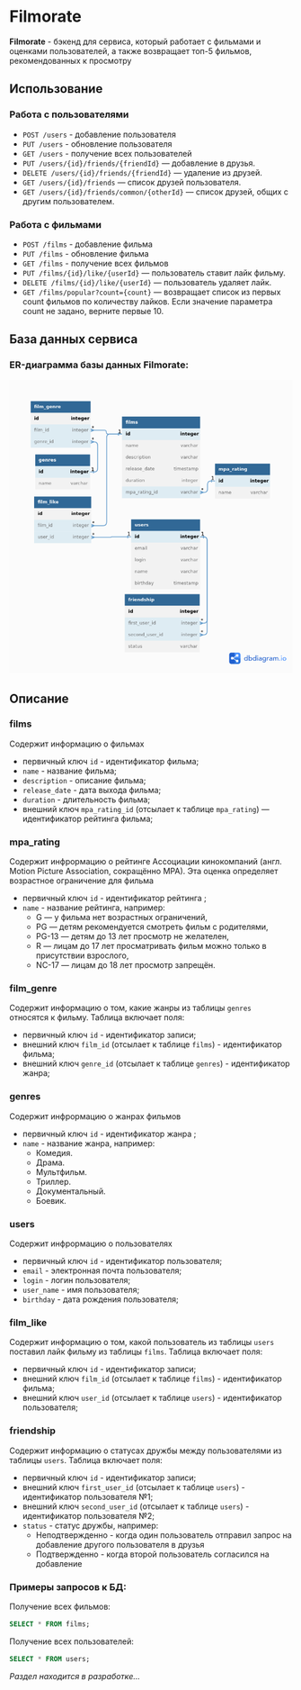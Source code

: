 # Filmorate
**Filmorate** - бэкенд для сервиса, который работает с фильмами и оценками пользователей,
а также возвращает топ-5 фильмов, рекомендованных к просмотру

## Использование
### Работа с пользователями
- ```POST /users``` - добавление пользователя
- ```PUT /users``` - обновление пользователя
- ```GET /users``` - получение всех пользователей
- ```PUT /users/{id}/friends/{friendId}```  — добавление в друзья.
- ```DELETE /users/{id}/friends/{friendId}``` — удаление из друзей.
- ```GET /users/{id}/friends``` —  список друзей пользователя.
- ```GET /users/{id}/friends/common/{otherId}``` — список друзей, общих с другим пользователем.
### Работа с фильмами
- ```POST /films``` - добавление фильма
- ```PUT /films``` - обновление фильма
- ```GET /films``` - получение всех фильмов
- ```PUT /films/{id}/like/{userId}```  — пользователь ставит лайк фильму.
- ```DELETE /films/{id}/like/{userId}```  — пользователь удаляет лайк.
- ```GET /films/popular?count={count}``` — возвращает список из первых count фильмов по количеству лайков. Если значение параметра count не задано, верните первые 10.
## База данных сервиса
### ER-диаграмма базы данных Filmorate:
![ERD](src/main/resources/ERD_Filmorate.png)
## Описание
### films
Содержит информацию о фильмах
- первичный ключ `id` - идентификатор фильма;
- `name` - название фильма;
- `description` - описание фильма;
- `release_date` - дата выхода фильма;
- `duration` - длительность фильма;
-  внешний ключ `mpa_rating_id` (отсылает к таблице `mpa_rating`) — идентификатор рейтинга фильма;
### mpa_rating
Содержит инфрормацию о рейтинге Ассоциации кинокомпаний (англ. Motion Picture Association,
сокращённо МРА). Эта оценка определяет возрастное ограничение для фильма
- первичный ключ `id` - идентификатор рейтинга ;
- `name` - название рейтинга, например:
  - G — у фильма нет возрастных ограничений,
  - PG — детям рекомендуется смотреть фильм с родителями,
  - PG-13 — детям до 13 лет просмотр не желателен,
  - R — лицам до 17 лет просматривать фильм можно только в присутствии взрослого,
  - NC-17 — лицам до 18 лет просмотр запрещён.
### film_genre
Содержит информацию о том, какие жанры из таблицы `genres` относятся к фильму.
Таблица включает поля:
- первичный ключ `id` - идентификатор записи;
- внешний ключ `film_id` (отсылает к таблице `films`) - идентификатор фильма;
- внешний ключ `genre_id` (отсылает к таблице `genres`) - идентификатор жанра;
### genres
Содержит инфрормацию о жанрах фильмов
- первичный ключ `id` - идентификатор жанра ;
- `name` - название жанра, например:
  - Комедия.
  - Драма.
  - Мультфильм.
  - Триллер.
  - Документальный.
  - Боевик.
### users
  Содержит инфрормацию о пользователях
- первичный ключ `id` - идентификатор пользователя;
- `email` - электронная почта пользователя;
- `login` - логин пользователя;
- `user_name` - имя пользователя;
- `birthday` - дата рождения пользователя;
### film_like
Содержит информацию о том, какой пользователь из таблицы `users` поставил лайк
фильму из таблицы `films`. Таблица включает поля:
- первичный ключ `id` - идентификатор записи;
- внешний ключ `film_id` (отсылает к таблице `films`) - идентификатор фильма;
- внешний ключ `user_id` (отсылает к таблице `users`) - идентификатор пользователя;
### friendship
Содержит информацию о статусах дружбы между пользователями из таблицы
`users`. Таблица включает поля:
- первичный ключ `id` - идентификатор записи;
- внешний ключ `first_user_id` (отсылает к таблице `users`) - идентификатор пользователя №1;
- внешний ключ `second_user_id` (отсылает к таблице `users`) - идентификатор пользователя №2;
- `status` - статус дружбы, например:
  - Неподтвержденно - когда один пользователь отправил запрос на добавление другого пользователя в друзья
  - Подтвержденно - когда второй пользователь согласился на добавление
### Примеры запросов к БД:
Получение всех фильмов:
```SQL
SELECT * FROM films;
```
Получение всех пользователей:
```SQL
SELECT * FROM users;
```
_Раздел находится в разработке..._
